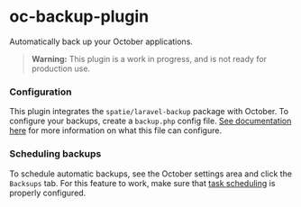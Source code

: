# oc-backup-plugin

Automatically back up your October applications.

> **Warning:** This plugin is a work in progress, and is not ready for production use.

### Configuration

This plugin integrates the `spatie/laravel-backup` package with October. To configure your backups, create a `backup.php` config file. [See documentation here](https://docs.spatie.be/laravel-backup/v5/installation-and-setup#basic-installation) for more information on what this file can configure.

### Scheduling backups

To schedule automatic backups, see the October settings area and click the `Backsups` tab. For this feature to work, make sure that [task scheduling](https://octobercms.com/docs/plugin/scheduling) is properly configured.
